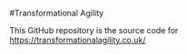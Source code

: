 #Transformational Agility

This GitHub repository is the source code for https://transformationalagility.co.uk/